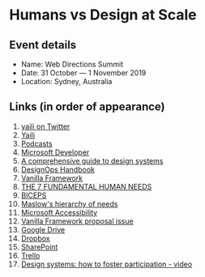 # Humans vs Design at Scale

## Event details

- Name: Web Directions Summit
- Date: 31 October — 1 November 2019
- Location: Sydney, Australia

## Links (in order of appearance)

1. [yaili on Twitter](https://twitter.com/yaili)
2. [Yaili](https://yaili.com)
2. [Podcasts](https://github.com/yaili/podcasts)
3. [Microsoft Developer](https://developer.microsoft.com)
4. [A comprehensive guide to design systems](https://www.invisionapp.com/inside-design/guide-to-design-systems/)
5. [DesignOps Handbook](https://www.designbetter.co/designops-handbook)
6. [Vanilla Framework](https://vanillaframework.io/)
7. [THE 7 FUNDAMENTAL HUMAN NEEDS](https://www.kennethmd.com/the-7-fundamental-human-needs/)
8. [BICEPS](https://www.palomamedina.com/biceps)
9. [Maslow's hierarchy of needs](https://en.wikipedia.org/wiki/Maslow%27s_hierarchy_of_needs)
10. [Microsoft Accessibility](https://www.microsoft.com/en-us/accessibility)
11. [Vanilla Framework proposal issue](https://github.com/canonical-web-and-design/vanilla-framework/issues/1355)
12. [Google Drive](https://drive.google.com/)
14. [Dropbox](https://www.dropbox.com/)
13. [SharePoint](https://products.office.com/en-gb/sharepoint/collaboration?ms.officeurl=sharepoint&rtc=1)
15. [Trello](https://trello.com/)
16. [Design systems: how to foster participation - video](https://noti.st/yaili/videos/hYc0cS)
